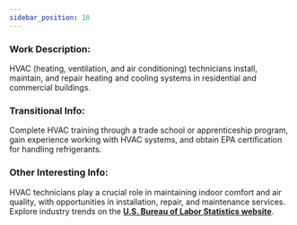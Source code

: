 ```yaml
---
sidebar_position: 18
---
```


### Work Description: 
HVAC (heating, ventilation, and air conditioning) technicians install, maintain, and repair heating and cooling systems in residential and commercial buildings.
### Transitional Info: 
Complete HVAC training through a trade school or apprenticeship program, gain experience working with HVAC systems, and obtain EPA certification for handling refrigerants.
### Other Interesting Info: 
HVAC technicians play a crucial role in maintaining indoor comfort and air quality, with opportunities in installation, repair, and maintenance services. Explore industry trends on the **[U.S. Bureau of Labor Statistics website](https://www.bls.gov/ooh/installation-maintenance-and-repair/heating-air-conditioning-and-refrigeration-mechanics-and-installers.htm)**.
